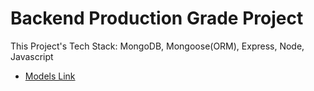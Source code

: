 
# Backend Production Grade Project

This Project's Tech Stack: MongoDB, Mongoose(ORM), Express, Node, Javascript

- [Models Link](https://app.eraser.io/workspace/YtPqZ1VogxGy1jzIDkzj)